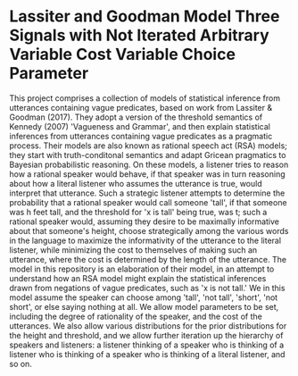# Lassiter and Goodman Model Three Signals with Not Iterated Arbitrary Variable Cost Variable Choice Parameter
This project comprises a collection of models of statistical inference from utterances containing vague predicates, based on work from Lassiter & Goodman (2017). They adopt a version of the threshold semantics of Kennedy (2007) 'Vagueness and Grammar', and then explain statistical inferences from utterances containing vague predicates as a pragmatic process. Their models are also known as rational speech act (RSA) models; they start with truth-conditonal semantics and adapt Gricean pragmatics to Bayesian probabilistic reasoning.
On these models, a listener tries to reason how a rational speaker would behave, if that speaker was in turn reasoning about how a literal listener who assumes the utterance is true, would interpret that utterance. Such a strategic listener attempts to determine the probability that a rational speaker would call someone 'tall', if that someone was h feet tall, and the threshold for 'x is tall' being true, was t; such a rational speaker would, assuming they desire to be maximally informative about that someone's height, choose strategically among the various words in the language to maximize the informativity of the utterance to the literal listener, while minimizing the cost to themselves of making such an utterance, where the cost is determined by the length of the utterance.
The model in this repository is an elaboration of their model, in an attempt to understand how an RSA model might explain the statistical inferences drawn from negations of vague predicates, such as 'x is not tall.' We in this model assume the speaker can choose among 'tall', 'not tall', 'short', 'not short', or else saying nothing at all. We allow model parameters to be set, including the degree of rationality of the speaker, and the cost of the utterances. We also allow various distributions for the prior distributions for the height and threshold, and we allow further iteration up the hierarchy of speakers and listeners: a listener thinking of a speaker who is thinking of a listener who is thinking of a speaker who is thinking of a literal listener, and so on.
